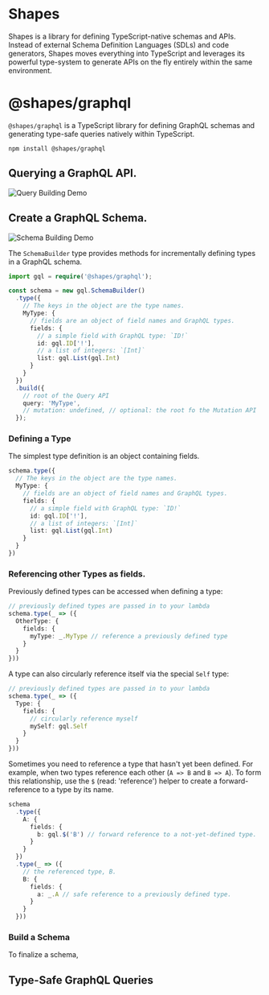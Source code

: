 # Shapes

Shapes is a library for defining TypeScript-native schemas and APIs. Instead of external Schema Definition Languages (SDLs) and code generators, Shapes moves everything into TypeScript and leverages its powerful type-system to generate APIs on the fly entirely within the same environment.

# @shapes/graphql

`@shapes/graphql` is a TypeScript library for defining GraphQL schemas and generating type-safe queries natively within TypeScript.

```shell
npm install @shapes/graphql
```

## Querying a GraphQL API.

![Query Building Demo](demo/query.gif)

## Create a GraphQL Schema.

![Schema Building Demo](demo/schema.gif)

The `SchemaBuilder` type provides methods for incrementally defining types in a GraphQL schema. 

```ts
import gql = require('@shapes/graphql');

const schema = new gql.SchemaBuilder()
  .type({
    // The keys in the object are the type names.
    MyType: {
      // fields are an object of field names and GraphQL types.
      fields: {
        // a simple field with GraphQL type: `ID!`
        id: gql.ID['!'],
        // a list of integers: `[Int]`
        list: gql.List(gql.Int)
      }
    }
  })
  .build({
    // root of the Query API
    query: 'MyType',
    // mutation: undefined, // optional: the root fo the Mutation API
  });
```



### Defining a Type

The simplest type definition is an object containing fields.
```ts
schema.type({
  // The keys in the object are the type names.
  MyType: {
    // fields are an object of field names and GraphQL types.
    fields: {
      // a simple field with GraphQL type: `ID!`
      id: gql.ID['!'],
      // a list of integers: `[Int]`
      list: gql.List(gql.Int)
    }
  }
})
```

### Referencing other Types as fields.

Previously defined types can be accessed when defining a type:

```ts
// previously defined types are passed in to your lambda
schema.type(_ => ({
  OtherType: {
    fields: {
      myType: _.MyType // reference a previously defined type
    }
  }
}))
```

A type can also circularly reference itself via the special `Self` type:

```ts
// previously defined types are passed in to your lambda
schema.type(_ => ({
  Type: {
    fields: {
      // circularly reference myself
      mySelf: gql.Self
    }
  }
}))
```

Sometimes you need to reference a type that hasn't yet been defined. For example,
when two types reference each other (`A => B` and `B => A`). To form this relationship,
use the `$` (read: 'reference') helper to create a forward-reference to a type by its name. 

```ts
schema
  .type({
    A: {
      fields: {
        b: gql.$('B') // forward reference to a not-yet-defined type.
      }
    }
  })
  .type(_ => ({
    // the referenced type, B.
    B: {
      fields: {
        a: _.A // safe reference to a previously defined type.
      }
    }
  }))
```

### Build a Schema

To finalize a schema, 

## Type-Safe GraphQL Queries
